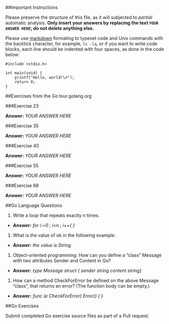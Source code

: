 ##Important Instructions

Please preserve the structure of this file, as it will subjected to *partial*
automatic analysis. **Only insert your answers by replacing the text `YOUR
ANSWER HERE`; do not delete anything else.**

Please use [markdown](https://help.github.com/articles/markdown-basics)
formating to typeset code and Unix commands with the backtick character, for
example, `ls -la`, or if you want to write code blocks, each line should be
indented with four spaces, as done in the code below:

    #include <stdio.h>
    
    int main(void) {
    	printf("Hello, world!\n");
    	return 0;
    }


##Exercises from the Go tour.golang.org

###Exercise 23

**Answer:** *YOUR ANSWER HERE*

###Exercise 35

**Answer:** *YOUR ANSWER HERE*

###Exercise 40

**Answer:** *YOUR ANSWER HERE*

###Exercise 55

**Answer:** *YOUR ANSWER HERE*

###Exercise 68

**Answer:** *YOUR ANSWER HERE*


##Go Language Questions

1. Write a loop that repeats exactly n times.
  - **Answer:** *for i:=0 ; i<n ; i++{ }*
1. What is the value of ok in the following example:
  - **Answer:** *the value is String*
1. Object-oriented programming: How can you define a “class” Message with two attributes Sender and Content in Go?
  - **Answer:** *type Message struct { sender string content string}*
1. How can a method CheckForError be defined on the above Message “class”, that returns an error? (The function body can be empty.)
  - **Answer:** *func (e CheckForError) Error() { }*


##Go Exercises

Submit completed Go exercise source files as part of a Pull request.
